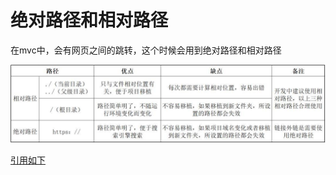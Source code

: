 # 绝对路径和相对路径

在mvc中，会有网页之间的跳转，这个时候会用到绝对路径和相对路径

![Image txet](https://github.com/majiayu000/solution/blob/master/MVC/1531377615213670e157af2.jpg)




[引用如下](https://blog.csdn.net/QQ694885382/article/details/81044007)
